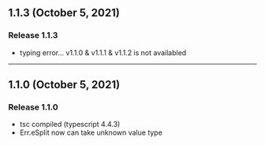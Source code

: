 ## 1.1.3 (October 5, 2021)

### Release 1.1.3

- typing error... v1.1.0 & v1.1.1 & v1.1.2 is not availabled

---

## 1.1.0 (October 5, 2021)

### Release 1.1.0

- tsc compiled (typescript 4.4.3)
- Err.eSplit now can take unknown value type
